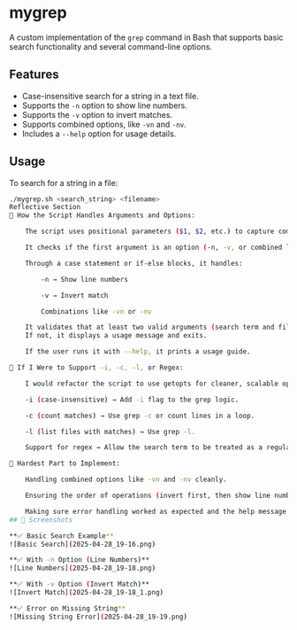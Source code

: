 # mygrep

A custom implementation of the `grep` command in Bash that supports basic search functionality and several command-line options.

## Features
- Case-insensitive search for a string in a text file.
- Supports the `-n` option to show line numbers.
- Supports the `-v` option to invert matches.
- Supports combined options, like `-vn` and `-nv`.
- Includes a `--help` option for usage details.

## Usage

To search for a string in a file:

```bash
./mygrep.sh <search_string> <filename>
Reflective Section
📌 How the Script Handles Arguments and Options:

    The script uses positional parameters ($1, $2, etc.) to capture command-line input.

    It checks if the first argument is an option (-n, -v, or combined like -vn), or a search string.

    Through a case statement or if-else blocks, it handles:

        -n → Show line numbers

        -v → Invert match

        Combinations like -vn or -nv

    It validates that at least two valid arguments (search term and file) are provided.
    If not, it displays a usage message and exits.

    If the user runs it with --help, it prints a usage guide.

📌 If I Were to Support -i, -c, -l, or Regex:

    I would refactor the script to use getopts for cleaner, scalable option parsing.

    -i (case-insensitive) → Add -i flag to the grep logic.

    -c (count matches) → Use grep -c or count lines in a loop.

    -l (list files with matches) → Use grep -l.

    Support for regex → Allow the search term to be treated as a regular expression directly passed to grep or awk.

📌 Hardest Part to Implement:

    Handling combined options like -vn and -nv cleanly.

    Ensuring the order of operations (invert first, then show line numbers, or vice versa) was consistent.

    Making sure error handling worked as expected and the help message displayed properly for invalid or missing arguments.
## 📸 Screenshots

**✅ Basic Search Example**
![Basic Search](2025-04-28_19-16.png)

**✅ With -n Option (Line Numbers)**
![Line Numbers](2025-04-28_19-18.png)

**✅ With -v Option (Invert Match)**
![Invert Match](2025-04-28_19-18_1.png)

**✅ Error on Missing String**
![Missing String Error](2025-04-28_19-19.png)
